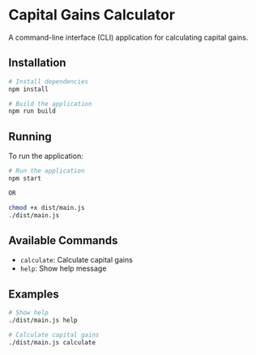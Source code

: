 # Capital Gains Calculator

A command-line interface (CLI) application for calculating capital gains.

## Installation

```bash
# Install dependencies
npm install

# Build the application
npm run build
```

## Running

To run the application:

```bash
# Run the application
npm start

OR

chmod +x dist/main.js
./dist/main.js
```

## Available Commands

- `calculate`: Calculate capital gains
- `help`: Show help message

## Examples

```bash
# Show help
./dist/main.js help

# Calculate capital gains
./dist/main.js calculate
```
